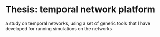 # Thesis: temporal network platform
a study on temporal networks, using a set of generic tools that I have developed for running simulations on the networks
